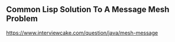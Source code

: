 ## Common Lisp Solution To A Message Mesh Problem

https://www.interviewcake.com/question/java/mesh-message

